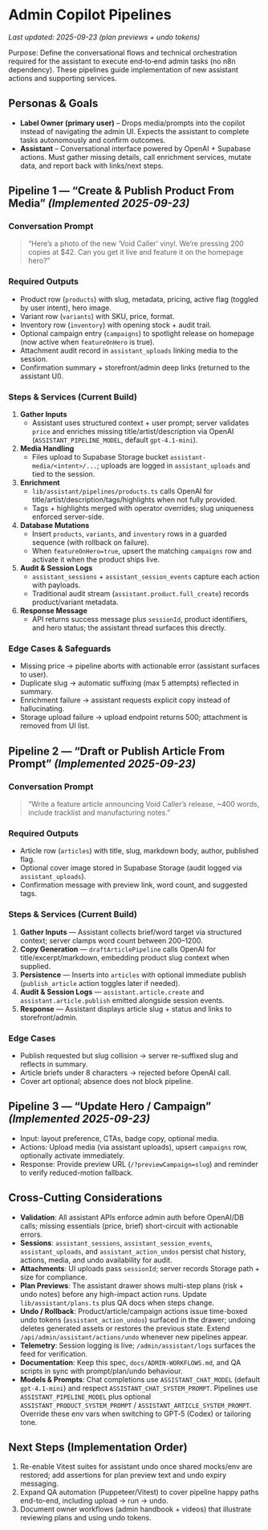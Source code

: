 # Admin Copilot Pipelines

_Last updated: 2025-09-23 (plan previews + undo tokens)_

Purpose: Define the conversational flows and technical orchestration required for the assistant to execute end‑to‑end admin tasks (no n8n dependency). These pipelines guide implementation of new assistant actions and supporting services.

## Personas & Goals
- **Label Owner (primary user)** – Drops media/prompts into the copilot instead of navigating the admin UI. Expects the assistant to complete tasks autonomously and confirm outcomes.
- **Assistant** – Conversational interface powered by OpenAI + Supabase actions. Must gather missing details, call enrichment services, mutate data, and report back with links/next steps.

## Pipeline 1 — “Create & Publish Product From Media” _(Implemented 2025-09-23)_

### Conversation Prompt
> “Here’s a photo of the new ‘Void Caller’ vinyl. We’re pressing 200 copies at $42. Can you get it live and feature it on the homepage hero?”

### Required Outputs
- Product row (`products`) with slug, metadata, pricing, active flag (toggled by user intent), hero image.
- Variant row (`variants`) with SKU, price, format.
- Inventory row (`inventory`) with opening stock + audit trail.
- Optional campaign entry (`campaigns`) to spotlight release on homepage (now active when `featureOnHero` is true).
- Attachment audit record in `assistant_uploads` linking media to the session.
- Confirmation summary + storefront/admin deep links (returned to the assistant UI).

### Steps & Services (Current Build)
1. **Gather Inputs**
   - Assistant uses structured context + user prompt; server validates `price` and enriches missing title/artist/description via OpenAI (`ASSISTANT_PIPELINE_MODEL`, default `gpt-4.1-mini`).
2. **Media Handling**
   - Files upload to Supabase Storage bucket `assistant-media/<intent>/...`; uploads are logged in `assistant_uploads` and tied to the session.
3. **Enrichment**
   - `lib/assistant/pipelines/products.ts` calls OpenAI for title/artist/description/tags/highlights when not fully provided.
   - Tags + highlights merged with operator overrides; slug uniqueness enforced server-side.
4. **Database Mutations**
   - Insert `products`, `variants`, and `inventory` rows in a guarded sequence (with rollback on failure).
   - When `featureOnHero=true`, upsert the matching `campaigns` row and activate it when the product ships live.
5. **Audit & Session Logs**
   - `assistant_sessions` + `assistant_session_events` capture each action with payloads.
   - Traditional audit stream (`assistant.product.full_create`) records product/variant metadata.
6. **Response Message**
   - API returns success message plus `sessionId`, product identifiers, and hero status; the assistant thread surfaces this directly.

### Edge Cases & Safeguards
- Missing price → pipeline aborts with actionable error (assistant surfaces to user).
- Duplicate slug → automatic suffixing (max 5 attempts) reflected in summary.
- Enrichment failure → assistant requests explicit copy instead of hallucinating.
- Storage upload failure → upload endpoint returns 500; attachment is removed from UI list.

## Pipeline 2 — “Draft or Publish Article From Prompt” _(Implemented 2025-09-23)_

### Conversation Prompt
> “Write a feature article announcing Void Caller’s release, ~400 words, include tracklist and manufacturing notes.”

### Required Outputs
- Article row (`articles`) with title, slug, markdown body, author, published flag.
- Optional cover image stored in Supabase Storage (audit logged via `assistant_uploads`).
- Confirmation message with preview link, word count, and suggested tags.

### Steps & Services (Current Build)
1. **Gather Inputs** — Assistant collects brief/word target via structured context; server clamps word count between 200–1200.
2. **Copy Generation** — `draftArticlePipeline` calls OpenAI for title/excerpt/markdown, embedding product slug context when supplied.
3. **Persistence** — Inserts into `articles` with optional immediate publish (`publish_article` action toggles later if needed).
4. **Audit & Session Logs** — `assistant.article.create` and `assistant.article.publish` emitted alongside session events.
5. **Response** — Assistant displays article slug + status and links to storefront/admin.

### Edge Cases
- Publish requested but slug collision → server re-suffixed slug and reflects in summary.
- Article briefs under 8 characters → rejected before OpenAI call.
- Cover art optional; absence does not block pipeline.

## Pipeline 3 — “Update Hero / Campaign” _(Implemented 2025-09-23)_
- Input: layout preference, CTAs, badge copy, optional media.
- Actions: Upload media (via assistant uploads), upsert `campaigns` row, optionally activate immediately.
- Response: Provide preview URL (`/?previewCampaign=slug`) and reminder to verify reduced-motion fallback.

## Cross-Cutting Considerations
- **Validation**: All assistant APIs enforce admin auth before OpenAI/DB calls; missing essentials (price, brief) short-circuit with actionable errors.
- **Sessions**: `assistant_sessions`, `assistant_session_events`, `assistant_uploads`, and `assistant_action_undos` persist chat history, actions, media, and undo availability for audit.
- **Attachments**: UI uploads pass `sessionId`; server records Storage path + size for compliance.
- **Plan Previews**: The assistant drawer shows multi-step plans (risk + undo notes) before any high-impact action runs. Update `lib/assistant/plans.ts` plus QA docs when steps change.
- **Undo / Rollback**: Product/article/campaign actions issue time-boxed undo tokens (`assistant_action_undos`) surfaced in the drawer; undoing deletes generated assets or restores the previous state. Extend `/api/admin/assistant/actions/undo` whenever new pipelines appear.
- **Telemetry**: Session logging is live; `/admin/assistant/logs` surfaces the feed for verification.
- **Documentation**: Keep this spec, `docs/ADMIN-WORKFLOWS.md`, and QA scripts in sync with prompt/plan/undo behaviour.
- **Models & Prompts**: Chat completions use `ASSISTANT_CHAT_MODEL` (default `gpt-4.1-mini`) and respect `ASSISTANT_CHAT_SYSTEM_PROMPT`. Pipelines use `ASSISTANT_PIPELINE_MODEL` plus optional `ASSISTANT_PRODUCT_SYSTEM_PROMPT` / `ASSISTANT_ARTICLE_SYSTEM_PROMPT`. Override these env vars when switching to GPT‑5 (Codex) or tailoring tone.

## Next Steps (Implementation Order)
1. Re-enable Vitest suites for assistant undo once shared mocks/env are restored; add assertions for plan preview text and undo expiry messaging.
2. Expand QA automation (Puppeteer/Vitest) to cover pipeline happy paths end-to-end, including upload → run → undo.
3. Document owner workflows (admin handbook + videos) that illustrate reviewing plans and using undo tokens.
